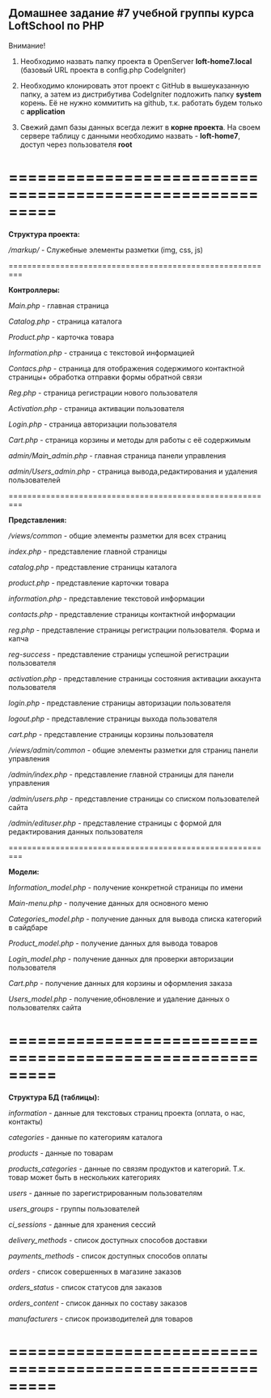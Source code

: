 ## Домашнее задание #7 учебной группы курса LoftSchool по PHP

Внимание!

1) Необходимо назвать папку проекта в OpenServer **loft-home7.local** (базовый URL проекта в config.php CodeIgniter)

2) Необходимо клонировать этот проект с GitHub в вышеуказанную папку, а затем из дистрибутива CodeIgniter подложить папку **system** корень. Её не нужно коммитить на github, т.к. работать будем только с **application**

3) Свежий дамп базы данных всегда лежит в **корне проекта**. На своем сервере таблицу с данными необходимо назвать - **loft-home7**, доступ через пользователя **root**

=========================================================
=========================================================

**Структура проекта:**

*/markup/* - Служебные элементы разметки (img, css, js)

=========================================================

**Контроллеры:**

*Main.php* - главная страница

*Catalog.php* - страница каталога

*Product.php* - карточка товара

*Information.php* - страница с текстовой информацией

*Contacs.php* - страница для отображения содержимого контактной страницы+
обработка отправки формы обратной связи

*Reg.php* - страница регистрации нового пользователя

*Activation.php* - страница активации пользователя

*Login.php* - страница авторизации пользователя

*Cart.php* - страница корзины и методы для работы с её содержимым

*admin/Main_admin.php* - главная страница панели управления

*admin/Users_admin.php* - страница вывода,редактирования и удаления пользователей

=========================================================

**Представления:**

*/views/common* - общие элементы разметки для всех страниц

*index.php* - представление главной страницы

*catalog.php* - представление страницы каталога

*product.php* - представление карточки товара

*information.php* - представление текстовой информации

*contacts.php* - представление страницы контактной информации

*reg.php* - представление страницы регистрации пользователя. Форма и капча

*reg-success* - представление страницы успешной регистрации пользователя

*activation.php* - представление страницы состояния активации аккаунта пользователя

*login.php* - представление страницы авторизации пользователя

*logout.php* - представление страницы выхода пользователя

*cart.php* - представление страницы корзины пользователя

*/views/admin/common* - общие элементы разметки для страниц панели управления

*/admin/index.php* - представление главной страницы для панели управления

*/admin/users.php* - представление страницы со списком пользователей сайта

*/admin/edituser.php* - представление страницы с формой для редактирования данных пользователя

=========================================================

**Модели:**

*Information_model.php* - получение конкретной страницы по имени

*Main-menu.php* - получение данных для основного меню

*Categories_model.php* - получение данных для вывода списка категорий в сайдбаре

*Product_model.php* - получение данных для вывода товаров

*Login_model.php* - получение данных для проверки авторизации пользователя

*Cart.php* - получение данных для корзины и оформления заказа

*Users_model.php* - получение,обновление и удаление данных о пользователях сайта

=========================================================
=========================================================

**Структура БД (таблицы):**

*information* - данные для текстовых страниц проекта (оплата, о нас, контакты)

*categories* - данные по категориям каталога

*products* - данные по товарам

*products_categories* - данные по связям продуктов и категорий.
Т.к. товар может быть в нескольких категориях

*users* - данные по зарегистрированным пользователям

*users_groups* - группы пользователей

*ci_sessions* - данные для хранения сессий

*delivery_methods* - список доступных способов доставки

*payments_methods* - список доступных способов оплаты

*orders* - список совершенных в магазине заказов

*orders_status* - список статусов для заказов

*orders_content* - список данных по составу заказов

*manufacturers* - список производителей для товаров

=========================================================
=========================================================